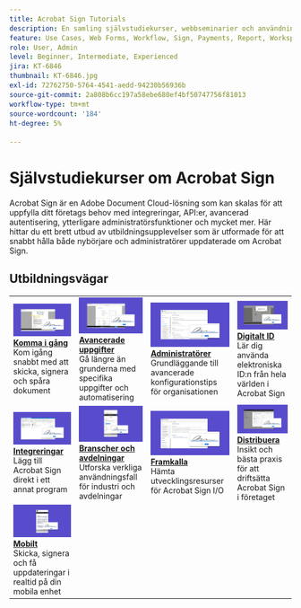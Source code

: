 ```yaml
---
title: Acrobat Sign Tutorials
description: En samling självstudiekurser, webbseminarier och användningsfall som utformats för att snabbt hålla både nybörjare och administratörer uppdaterade om Acrobat Sign
feature: Use Cases, Web Forms, Workflow, Sign, Payments, Report, Workspace, Deadline, Administration, Digital ID, Form, Integrations, Mobile, Skill Builder
role: User, Admin
level: Beginner, Intermediate, Experienced
jira: KT-6846
thumbnail: KT-6846.jpg
exl-id: 72762750-5764-4541-aedd-94230b56936b
source-git-commit: 2a808b6cc197a58ebe680ef4bf50747756f81013
workflow-type: tm+mt
source-wordcount: '184'
ht-degree: 5%

---
```


# Självstudiekurser om Acrobat Sign

Acrobat Sign är en Adobe Document Cloud-lösning som kan skalas för att uppfylla ditt företags behov med integreringar, API:er, avancerad autentisering, ytterligare administratörsfunktioner och mycket mer. Här hittar du ett brett utbud av utbildningsupplevelser som är utformade för att snabbt hålla både nybörjare och administratörer uppdaterade om Acrobat Sign.

<div id="recs-overview-body-1"></div>
<div id="recs-overview-body-2"></div>
<div id="recs-overview-body-3"></div>
<div id="recs-overview-body-4"></div>
<div id="recs-overview-body-5"></div>
<div id="recs-overview-body-6"></div>

## Utbildningsvägar

<table style="table-layout:fixed">
<tr>
  <td>
    <a href="sign-beginner-tutorials/beginner-users-overview.md">
      <img alt="Komma igång" src="assets/gettingstartednew.png" />
    </a>
    <div>
    <a href="sign-beginner-tutorials/beginner-users-overview.md"><strong>Komma i gång</strong></a>
    </div>
    Kom igång snabbt med att skicka, signera och spåra dokument
    <br>
  </td>
  <td>
    <a href="sign-advanced-users/advanced-users-overview.md">
      <img alt="Avancerade uppgifter" src="assets/advanced-tasks.png" />
    </a>
    <div>
    <a href="sign-advanced-users/advanced-users-overview.md"><strong>Avancerade uppgifter</strong></a>
    </div>
    Gå längre än grunderna med specifika uppgifter och automatisering
    <br>
  </td>
   <td>
    <a href="admin/intro-admin-overview.md">
      <img alt="Administratörer" src="assets/administer.png" />
    </a>
    <div>
    <a href="admin/intro-admin-overview.md"><strong>Administratörer</strong></a> 
    </div>
    Grundläggande till avancerade konfigurationstips för organisationen
    <br>
  </td>
   <td>
    <a href="digitalid/digitalid-overview.md">
      <img alt="Digitalt ID" src="assets/identity.png" />
    </a>
    <div>
    <a href="digitalid/digitalid-overview.md"><strong>Digitalt ID</strong></a>
    </div>
    Lär dig använda elektroniska ID:n från hela världen i Acrobat Sign
    <br>
  </td>
</tr>
<tr>
    <td>
    <a href="integrations/integrations-overview.md">
      <img alt="Integreringar" src="assets/integrations.png" />
    </a>
    <div>
    <a href="integrations/integrations-overview.md"><strong>Integreringar</strong></a>
    </div>
    Lägg till Acrobat Sign direkt i ett annat program
    <br>
    </td>
  <td>
    <a href="sign-usecase/expand-inspire-overview.md">
      <img alt="Branscher och avdelningar" src="assets/industries.png" />
    </a>
    <div>
    <a href="sign-usecase/expand-inspire-overview.md"><strong>Branscher och avdelningar</strong></a>
    </div>
    Utforska verkliga användningsfall för industri och avdelningar
    <br>
  </td>
  <td>
    <a href="develop/develop-overview.md">
      <img alt="Framkalla" src="assets/develop.png" />
    </a>
    <div>
    <a href="develop/develop-overview.md"><strong>Framkalla</strong></a>
    </div>
    Hämta utvecklingsresurser för Acrobat Sign I/O
    <br>
  </td>
  <td>
    <a href="deploy-overview.md">
      <img alt="Driftsätta" src="assets/deploy.png" />
    </a>
    <div>
    <a href="deploy-overview.md"><strong>Distribuera</strong></a>
    </div>
    Insikt och bästa praxis för att driftsätta Acrobat Sign i företaget
    <br>
  </td>
</tr>
<tr>
  <td>
    <a href="mobile/mobile-overview.md">
      <img alt="Mobilt" src="assets/mobile.png" />
    </a>
    <div>
    <a href="mobile/mobile-overview.md"><strong>Mobilt</strong></a>
    </div>
    Skicka, signera och få uppdateringar i realtid på din mobila enhet
    <br>
  </td>
</tr>
</table>